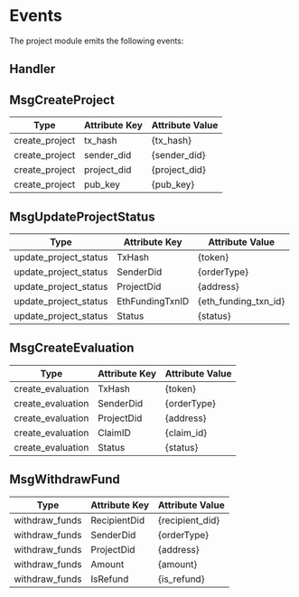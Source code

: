 # Events

The project module emits the following events:

## Handler

## MsgCreateProject
| Type                            | Attribute Key            | Attribute Value       |
|---------------------------------|--------------------------|-----------------------|
| create_project                  | tx_hash                  | {tx_hash}             |
| create_project                  | sender_did               | {sender_did}          |
| create_project                  | project_did              | {project_did}         |
| create_project                  | pub_key                  | {pub_key}             |

## MsgUpdateProjectStatus
| Type                            | Attribute Key            | Attribute Value       |
|---------------------------------|--------------------------|-----------------------|
| update_project_status           | TxHash                   | {token}               |
| update_project_status           | SenderDid                | {orderType}           |
| update_project_status           | ProjectDid               | {address}             |
| update_project_status           | EthFundingTxnID          | {eth_funding_txn_id}  |
| update_project_status           | Status                   | {status}              |

## MsgCreateEvaluation
| Type                            | Attribute Key            | Attribute Value       |
|---------------------------------|--------------------------|-----------------------|
| create_evaluation               | TxHash                   | {token}               |
| create_evaluation               | SenderDid                | {orderType}           |
| create_evaluation               | ProjectDid               | {address}             |
| create_evaluation               | ClaimID                  | {claim_id}            |
| create_evaluation               | Status                   | {status}              |

## MsgWithdrawFund
| Type                            | Attribute Key            | Attribute Value       |
|---------------------------------|--------------------------|-----------------------|
| withdraw_funds                  | RecipientDid             | {recipient_did}       |
| withdraw_funds                  | SenderDid                | {orderType}           |
| withdraw_funds                  | ProjectDid               | {address}             |
| withdraw_funds                  | Amount                   | {amount}              |
| withdraw_funds                  | IsRefund                 | {is_refund}           |
